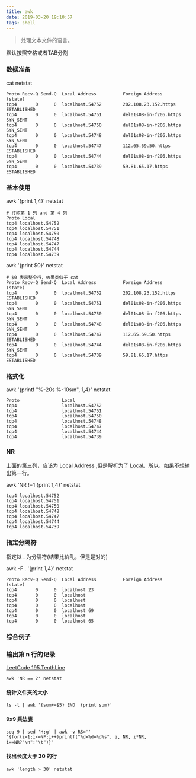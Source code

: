 ```yaml
---
title: awk
date: 2019-03-20 19:10:57
tags: shell
---
```


> 处理文本文件的语言。

默认按照空格或者TAB分割

### 数据准备

cat netstat 
```
Proto Recv-Q Send-Q  Local Address          Foreign Address        (state)    
tcp4       0      0  localhost.54752        202.108.23.152.https   ESTABLISHED
tcp4       0      0  localhost.54751        del01s08-in-f206.https SYN_SENT   
tcp4       0      0  localhost.54750        del01s08-in-f206.https SYN_SENT   
tcp4       0      0  localhost.54748        del01s08-in-f206.https SYN_SENT   
tcp4       0      0  localhost.54747        112.65.69.50.https     ESTABLISHED
tcp4       0      0  localhost.54744        del01s08-in-f206.https SYN_SENT   
tcp4       0      0  localhost.54739        59.81.65.17.https      ESTABLISHED
```

### 基本使用

awk '{print $1,$4}' netstat 
```
# 打印第 1 列 and 第 4 列
Proto Local
tcp4 localhost.54752
tcp4 localhost.54751
tcp4 localhost.54750
tcp4 localhost.54748
tcp4 localhost.54747
tcp4 localhost.54744
tcp4 localhost.54739
```

awk '{print $0}' netstat 
```
# $0 表示整个行，效果类似于 cat 
Proto Recv-Q Send-Q  Local Address          Foreign Address        (state)    
tcp4       0      0  localhost.54752        202.108.23.152.https   ESTABLISHED
tcp4       0      0  localhost.54751        del01s08-in-f206.https SYN_SENT   
tcp4       0      0  localhost.54750        del01s08-in-f206.https SYN_SENT   
tcp4       0      0  localhost.54748        del01s08-in-f206.https SYN_SENT   
tcp4       0      0  localhost.54747        112.65.69.50.https     ESTABLISHED
tcp4       0      0  localhost.54744        del01s08-in-f206.https SYN_SENT   
tcp4       0      0  localhost.54739        59.81.65.17.https      ESTABLISHED
```
### 格式化

awk '{printf "%-20s %-10s\n", $1,$4}' netstat 
```
Proto                Local     
tcp4                 localhost.54752
tcp4                 localhost.54751
tcp4                 localhost.54750
tcp4                 localhost.54748
tcp4                 localhost.54747
tcp4                 localhost.54744
tcp4                 localhost.54739
```

### NR

上面的第三列，应该为 Local Address ,但是解析为了  Local。所以，如果不想输出第一行。

awk 'NR !=1 {print $1,$4}' netstat

```
tcp4 localhost.54752
tcp4 localhost.54751
tcp4 localhost.54750
tcp4 localhost.54748
tcp4 localhost.54747
tcp4 localhost.54744
tcp4 localhost.54739
```
### 指定分隔符

指定以 . 为分隔符(结果比价乱，但是是对的)

awk -F . '{print $1,$4}' netstat 
```
Proto Recv-Q Send-Q  Local Address          Foreign Address        (state)     
tcp4       0      0  localhost 23
tcp4       0      0  localhost 
tcp4       0      0  localhost 
tcp4       0      0  localhost 
tcp4       0      0  localhost 69
tcp4       0      0  localhost 
tcp4       0      0  localhost 65
```
### 综合例子

### 输出第 n 行的记录

[LeetCode 195.TenthLine](https://www.hexianwei.com/2019/03/16/195-TenthLine/)
```shell
awk 'NR == 2' netstat
```
#### 统计文件夹的大小

```shell
ls -l | awk '{sum+=$5} END  {print sum}'
```

#### 9x9 乘法表

```shell
seq 9 | sed 'H;g' | awk -v RS='' '{for(i=1;i<=NF;i++)printf("%dx%d=%d%s", i, NR, i*NR, i==NR?"\n":"\t")}'
```

#### 找出长度大于 30 的行

```shell
awk 'length > 30' netstat 
```

